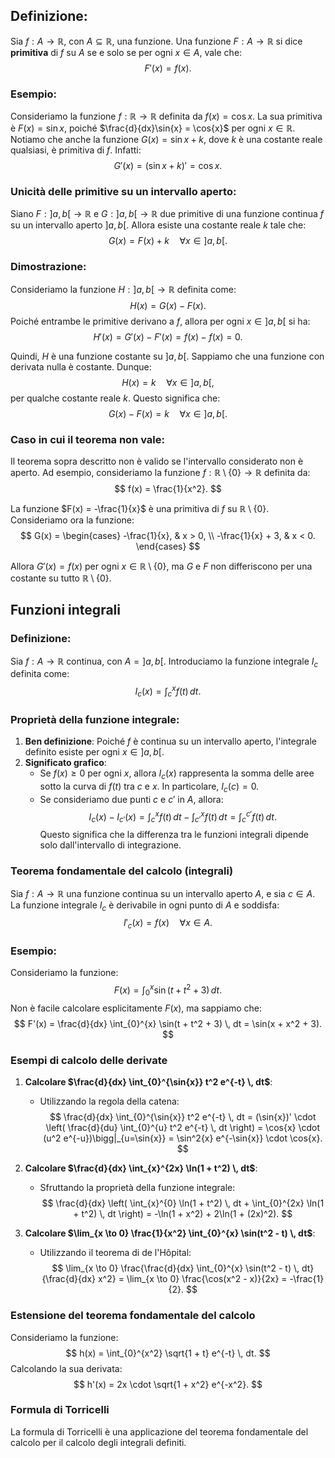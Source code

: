 ## Definizione:
Sia $f: A \to \mathbb{R}$, con $A \subseteq \mathbb{R}$, una funzione. Una funzione $F: A \to \mathbb{R}$ si dice **primitiva** di $f$ su $A$ se e solo se per ogni $x \in A$, vale che:
$$ F'(x) = f(x). $$

### Esempio:
Consideriamo la funzione $f: \mathbb{R} \to \mathbb{R}$ definita da $f(x) = \cos{x}$. La sua primitiva è $F(x) = \sin{x}$, poiché $\frac{d}{dx}\sin{x} = \cos{x}$ per ogni $x \in \mathbb{R}$. Notiamo che anche la funzione $G(x) = \sin{x} + k$, dove $k$ è una costante reale qualsiasi, è primitiva di $f$. Infatti:
$$ G'(x) = (\sin{x} + k)' = \cos{x}. $$

### Unicità delle primitive su un intervallo aperto:
Siano $F: ]a, b[ \to \mathbb{R}$ e $G: ]a, b[ \to \mathbb{R}$ due primitive di una funzione continua $f$ su un intervallo aperto $]a, b[$. Allora esiste una costante reale $k$ tale che:
$$ G(x) = F(x) + k \quad \forall x \in ]a, b[. $$

### Dimostrazione:
Consideriamo la funzione $H: ]a, b[ \to \mathbb{R}$ definita come:
$$ H(x) = G(x) - F(x). $$
Poiché entrambe le primitive derivano a $f$, allora per ogni $x \in ]a, b[$ si ha:
$$ H'(x) = G'(x) - F'(x) = f(x) - f(x) = 0. $$

Quindi, $H$ è una funzione costante su $]a, b[$. Sappiamo che una funzione con derivata nulla è costante. Dunque:
$$ H(x) = k \quad \forall x \in ]a, b[, $$
per qualche costante reale $k$. Questo significa che:
$$ G(x) - F(x) = k \quad \forall x \in ]a, b[. $$

### Caso in cui il teorema non vale:
Il teorema sopra descritto non è valido se l'intervallo considerato non è aperto. Ad esempio, consideriamo la funzione $f: \mathbb{R} \setminus \{0\} \to \mathbb{R}$ definita da:
$$ f(x) = \frac{1}{x^2}. $$

La funzione $F(x) = -\frac{1}{x}$ è una primitiva di $f$ su $\mathbb{R} \setminus \{0\}$. Consideriamo ora la funzione:
$$ G(x) = \begin{cases}
-\frac{1}{x}, & x > 0, \\
-\frac{1}{x} + 3, & x < 0.
\end{cases} $$

Allora $G'(x) = f(x)$ per ogni $x \in \mathbb{R} \setminus \{0\}$, ma $G$ e $F$ non differiscono per una costante su tutto $\mathbb{R} \setminus \{0\}$.

## Funzioni integrali

### Definizione:
Sia $f: A \to \mathbb{R}$ continua, con $A = ]a, b[$. Introduciamo la funzione integrale $I_c$ definita come:
$$ I_c(x) = \int_{c}^{x} f(t) \, dt. $$

### Proprietà della funzione integrale:
1. **Ben definizione**: Poiché $f$ è continua su un intervallo aperto, l'integrale definito esiste per ogni $x \in ]a, b[$.
2. **Significato grafico**:
   - Se $f(x) \geq 0$ per ogni $x$, allora $I_c(x)$ rappresenta la somma delle aree sotto la curva di $f(t)$ tra $c$ e $x$. In particolare, $I_c(c) = 0$.
   - Se consideriamo due punti $c$ e $c'$ in $A$, allora:
     $$ I_c(x) - I_{c'}(x) = \int_{c}^{x} f(t) \, dt - \int_{c'}^{x} f(t) \, dt = \int_{c}^{c'} f(t) \, dt. $$
     Questo significa che la differenza tra le funzioni integrali dipende solo dall'intervallo di integrazione.

### Teorema fondamentale del calcolo (integrali)
Sia $f: A \to \mathbb{R}$ una funzione continua su un intervallo aperto $A$, e sia $c \in A$. La funzione integrale $I_c$ è derivabile in ogni punto di $A$ e soddisfa:
$$ I'_c(x) = f(x) \quad \forall x \in A. $$

### Esempio:
Consideriamo la funzione:
$$ F(x) = \int_{0}^{x} \sin(t + t^2 + 3) \, dt. $$
Non è facile calcolare esplicitamente $F(x)$, ma sappiamo che:
$$ F'(x) = \frac{d}{dx} \int_{0}^{x} \sin(t + t^2 + 3) \, dt = \sin(x + x^2 + 3). $$

### Esempi di calcolo delle derivate
1. **Calcolare $\frac{d}{dx} \int_{0}^{\sin{x}} t^2 e^{-t} \, dt$**:
   - Utilizzando la regola della catena:
     $$ \frac{d}{dx} \int_{0}^{\sin{x}} t^2 e^{-t} \, dt = (\sin{x})' \cdot \left( \frac{d}{du} \int_{0}^{u} t^2 e^{-t} \, dt \right) = \cos{x} \cdot (u^2 e^{-u})\bigg|_{u=\sin{x}} = \sin^2{x} e^{-\sin{x}} \cdot \cos{x}. $$

2. **Calcolare $\frac{d}{dx} \int_{x}^{2x} \ln(1 + t^2) \, dt$**:
   - Sfruttando la proprietà della funzione integrale:
     $$ \frac{d}{dx} \left( \int_{x}^{0} \ln(1 + t^2) \, dt + \int_{0}^{2x} \ln(1 + t^2) \, dt \right) = -\ln(1 + x^2) + 2\ln(1 + (2x)^2). $$

3. **Calcolare $\lim_{x \to 0} \frac{1}{x^2} \int_{0}^{x} \sin(t^2 - t) \, dt$**:
   - Utilizzando il teorema di de l'Hôpital:
     $$ \lim_{x \to 0} \frac{\frac{d}{dx} \int_{0}^{x} \sin(t^2 - t) \, dt}{\frac{d}{dx} x^2} = \lim_{x \to 0} \frac{\cos(x^2 - x)}{2x} = -\frac{1}{2}. $$

### Estensione del teorema fondamentale del calcolo
Consideriamo la funzione:
$$ h(x) = \int_{0}^{x^2} \sqrt{1 + t} e^{-t} \, dt. $$
Calcolando la sua derivata:
$$ h'(x) = 2x \cdot \sqrt{1 + x^2} e^{-x^2}. $$

### Formula di Torricelli
La formula di Torricelli è una applicazione del teorema fondamentale del calcolo per il calcolo degli integrali definiti.
